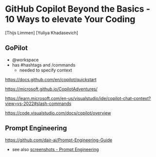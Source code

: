 # GitHub Copilot Beyond the Basics - 10 Ways to elevate Your Coding

[Thijs Limmen] [Yuliya Khadasevich]

## GoPilot

- @workspace
- has #hashtags and /commands
  - needed to specify context

https://docs.github.com/en/copilot/quickstart

https://microsoft.github.io/CopilotAdventures/

https://learn.microsoft.com/en-us/visualstudio/ide/copilot-chat-context?view=vs-2022#slash-commands

https://code.visualstudio.com/docs/copilot/overview

## Prompt Engineering
https://github.com/dair-ai/Prompt-Engineering-Guide

- see also [screenshots - Prompt Engineering](./images/gopilot/)

